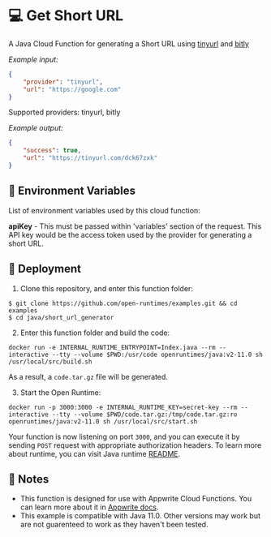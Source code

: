 # 💻 Get Short URL

A Java Cloud Function for generating a Short URL using [tinyurl](https://tinyurl.com/app) and [bitly](https://bitly.com/)

_Example input:_

```json
{
    "provider": "tinyurl",
    "url": "https://google.com"
}
```

Supported providers: tinyurl, bitly

_Example output:_


```json
{
    "success": true,
    "url": "https://tinyurl.com/dck67zxk"
}
```

## 📝 Environment Variables

List of environment variables used by this cloud function:

**apiKey** - This must be passed within 'variables' section of the request. This API key would be the access token used by the provider for generating a short URL.

## 🚀 Deployment

1. Clone this repository, and enter this function folder:

```
$ git clone https://github.com/open-runtimes/examples.git && cd examples
$ cd java/short_url_generator
```

2. Enter this function folder and build the code:
```
docker run -e INTERNAL_RUNTIME_ENTRYPOINT=Index.java --rm --interactive --tty --volume $PWD:/usr/code openruntimes/java:v2-11.0 sh /usr/local/src/build.sh
```
As a result, a `code.tar.gz` file will be generated.

3. Start the Open Runtime:
```
docker run -p 3000:3000 -e INTERNAL_RUNTIME_KEY=secret-key --rm --interactive --tty --volume $PWD/code.tar.gz:/tmp/code.tar.gz:ro openruntimes/java:v2-11.0 sh /usr/local/src/start.sh
```

Your function is now listening on port `3000`, and you can execute it by sending `POST` request with appropriate authorization headers. To learn more about runtime, you can visit Java runtime [README](https://github.com/open-runtimes/open-runtimes/tree/main/runtimes/java-11.0).

## 📝 Notes
 - This function is designed for use with Appwrite Cloud Functions. You can learn more about it in [Appwrite docs](https://appwrite.io/docs/functions).
 - This example is compatible with Java 11.0. Other versions may work but are not guarenteed to work as they haven't been tested.
